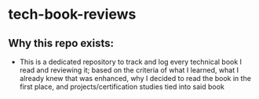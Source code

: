 # tech-book-reviews

## Why this repo exists:
- This is a dedicated repository to track and log every technical book I read and reviewing it; based on the criteria of what I learned, what I already knew that was enhanced, why I decided to read the book in the first place, and projects/certification studies tied into said book
